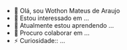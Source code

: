 - 👋 Olá, sou Wothon Mateus de Araujo
- 👀 Estou interessado em ...
- 🌱 Atualmente estou aprendendo ...
- 💞️ Procuro colaborar em  ...
- ⚡ Curiosidade:: ...

<!---
Wothon Mateus/Wothon Mateus is a  special  repository because its README.md` (this file) apears on your GitHub profile
You can clicking the Preview link to take a look at your changs.
--->
